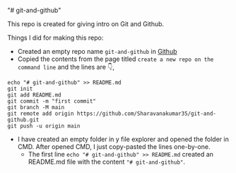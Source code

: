 "# git-and-github" 

This repo is created for giving intro on Git and Github.

Things I did for making this repo:

+ Created an empty repo name `git-and-github` in [Github](https://github.com/new)
+ Copied the contents from the page titled `create a new repo on the command line` and the lines are :point_down:,
```
echo "# git-and-github" >> README.md
git init
git add README.md
git commit -m "first commit"
git branch -M main
git remote add origin https://github.com/Sharavanakumar35/git-and-github.git
git push -u origin main
```
+ I have created an empty folder in y file explorer and opened the folder in CMD. After opened CMD, I just copy-pasted the lines one-by-one. 
  + The first line `echo "# git-and-github" >> README.md` created an README.md file with the content `"# git-and-github"`.